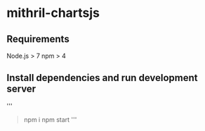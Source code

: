 # mithril-chartsjs

## Requirements
Node.js > 7
npm > 4

## Install dependencies and run development server
'''
  > npm i
  > npm start
'''
